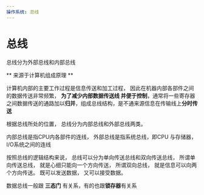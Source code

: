 ```yaml
---
操作系统: 总线
---
```


# 总线

总线分为外部总线和内部总线

** 来源于计算机组成原理 **

计算机内部的主要工作过程是信息传送和加工过程， 因此在机器内部各部件之间的数据传送非常频繁， **为了减少内部数据传送线 并便于控制**，通常将一些寄存器之间数据传送的通路加以**归并**，组成总线结构，是不通来源信息在传输线上**分时传送**

根据总线所处的位置， 总线分为内部总线和外部总线两类。

内部总线是指CPU内各部件的连线， 外部总线是指系统总线，即CPU 与存储器， I/O系统之间的连线

按照总线的逻辑结构来说， 总线可以分为单向传送总线和双向传送总线， 所谓单向传送总线， 就是心细只能向一个方向传送， 所谓双向总线， 就是信息可以向两个方向传送。 既可以发送数据， 又可以接受数据。

数据总线一般跟 **三态门** 有关系，有的也跟**锁存器**有关系


